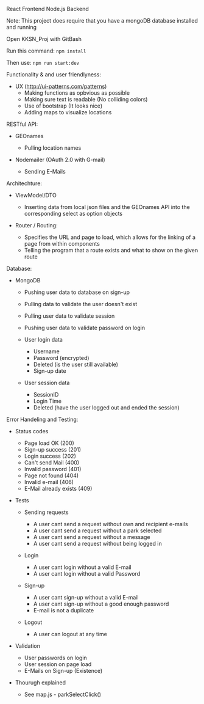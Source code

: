 React Frontend
Node.js Backend

Note: This project does require that you have a mongoDB database installed and running

Open KKSN_Proj with GitBash

Run this command:
```npm install```

Then use:
```npm run start:dev```

Functionality & and user friendlyness:
- UX (http://ui-patterns.com/patterns)
  - Making functions as opbvious as possible
  - Making sure text is readable (No colliding colors)
  - Use of bootstrap (It looks nice)
  - Adding maps to visualize locations


RESTful API:
- GEOnames
  - Pulling location names

- Nodemailer (OAuth 2.0 with G-mail)
  - Sending E-Mails


Architechture:
- ViewModel/DTO
  - Inserting data from local json files and the GEOnames API into the corresponding select as option objects

- Router / Routing:
  - Specifies the URL and page to load, which allows for the linking of a page from within components
  - Telling the program that a route exists and what to show on the given route


Database:
- MongoDB
  - Pushing user data to database on sign-up
  - Pulling data to validate the user doesn't exist
  - Pulling user data to validate session
  - Pushing user data to validate password on login

  - User login data
    - Username
    - Password (encrypted)
    - Deleted (is the user still available)
    - Sign-up date

  - User session data
    - SessionID
    - Login Time
    - Deleted (have the user logged out and ended the session)


Error Handeling and Testing:
- Status codes
  - Page load OK (200)
  - Sign-up success (201)
  - Login success (202)
  - Can't send Mail (400)
  - Invalid password (401)
  - Page not found (404)
  - Invalid e-mail (406)
  - E-Mail already exists (409)

- Tests
  - Sending requests
    - A user cant send a request without own and recipient e-mails
    - A user cant send a request without a park selected
    - A user cant send a request without a message
    - A user cant send a request without being logged in

  - Login
    - A user cant login without a valid E-mail
    - A user cant login without a valid Password

  - Sign-up
       - A user cant sign-up without a valid E-mail
       - A user cant sign-up without a good enough password
       - E-mail is not a duplicate

  - Logout
       - A user can logout at any time

- Validation
  - User passwords on login
  - User session on page load
  - E-Mails on Sign-up (Existence)

- Thourugh explained
  - See map.js - parkSelectClick()
